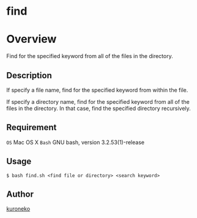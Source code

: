 find
====

# Overview

Find for the specified keyword from all of the files in the directory.

## Description

If specify a file name, find for the specified keyword from within the file.

If specify a directory name, find for the specified keyword from all of the files in the directory.
In that case, find the specified directory recursively.

## Requirement

`OS` Mac OS X
`Bash` GNU bash, version 3.2.53(1)-release

## Usage

    $ bash find.sh <find file or directory> <search keyword>

## Author

[kuroneko](https://github.com/amu-kuroneko)

